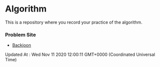 # Algorithm

This is a repository where you record your practice of the algorithm.

### Problem Site

- [Backjoon](https://www.acmicpc.net/)

Updated At : Wed Nov 11 2020 12:00:11 GMT+0000 (Coordinated Universal Time)
